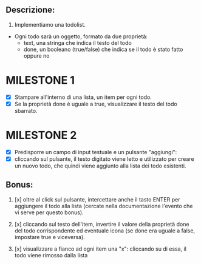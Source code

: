 ## Descrizione:

1. Implementiamo una todolist.
- Ogni todo sarà un oggetto, formato da due proprietà:
    - text, una stringa che indica il testo del todo
    - done, un booleano (true/false) che indica se il todo è stato fatto oppure no

# MILESTONE 1
- [x] Stampare all'interno di una lista, un item per ogni todo.
- [x] Se la proprietà done è uguale a true, visualizzare il testo del todo sbarrato.

# MILESTONE 2
- [x] Predisporre un campo di input testuale e un pulsante "aggiungi": 
- [x] cliccando sul pulsante, il testo digitato viene letto e utilizzato per creare un nuovo todo, che quindi viene aggiunto alla lista dei todo esistenti.

## Bonus:

1. [x] oltre al click sul pulsante, intercettare anche il tasto ENTER per aggiungere il todo alla lista (cercate nella documentazione l'evento che vi serve per questo bonus).

2. [x] cliccando sul testo dell'item, invertire il valore della proprietà done del todo corrispondente ed eventuale icona (se done era uguale a false, impostare true e viceversa).

3. [x] visualizzare a fianco ad ogni item una "x": cliccando su di essa, il todo viene rimosso dalla lista
